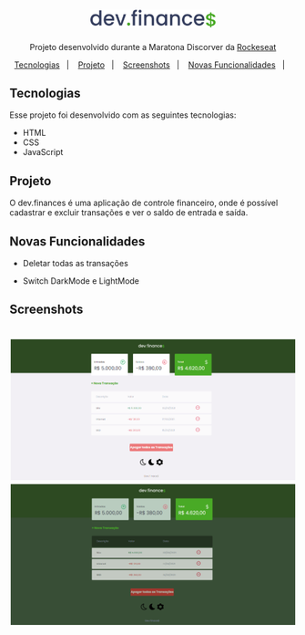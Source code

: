 <h1 align="center">
  <img alt="dev.finances" title="dev.finances" src=".github/logo.svg" width="220px" />
</h1>

<p align="center">Projeto desenvolvido durante a Maratona Discorver da <a href="https://github.com/rocketseat-education/maratona-discover-01">Rockeseat</a>

<p align="center">
  <a href="#-tecnologias">Tecnologias</a>&nbsp;&nbsp;&nbsp;|&nbsp;&nbsp;&nbsp;
  <a href="#-projeto">Projeto</a>&nbsp;&nbsp;&nbsp;|&nbsp;&nbsp;&nbsp;
  <a href="#-screenshots">Screenshots</a>&nbsp;&nbsp;&nbsp;|&nbsp;&nbsp;&nbsp;
  <a href="#-novas funcionalidades">Novas Funcionalidades</a>&nbsp;&nbsp;&nbsp;|&nbsp;&nbsp;&nbsp;
</p>

## Tecnologias

Esse projeto foi desenvolvido com as seguintes tecnologias:

- HTML
- CSS
- JavaScript

## Projeto

O dev.finances é uma aplicação de controle financeiro, onde é possível cadastrar e excluir transações e ver o saldo de entrada e saída.

## Novas Funcionalidades

- Deletar todas as transações

- Switch DarkMode e LightMode



## Screenshots

<h1 align="center">
  <img src=".github/devfinanceslight.png" width="500px" />
  <img src=".github/devfinancesdark.png" width="500px" />
</h1>
